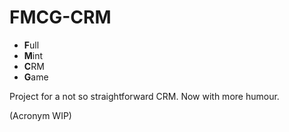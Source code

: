 # FMCG-CRM

- **F**ull
- **M**int
- **C**RM
- **G**ame

Project for a not so straightforward CRM. Now with more humour.

(Acronym WIP)
